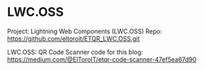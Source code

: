 # LWC.OSS

Project: Lightning Web Components (LWC.OSS)
Repo: https://github.com/eltoroit/ETQR_LWC.OSS.git

LWC.OSS: QR Code Scanner code for this blog: https://medium.com/@ElToroIT/etqr-code-scanner-47ef5ea67d90
